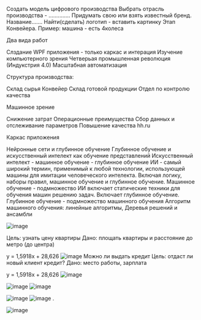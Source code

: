 Создать модель цифрового производства
Выбрать отрасль производства - .............. Придумать свою или взять известный бренд. Название....... Найти(сделать) логотип - вставить картинку
Этап Конвейера. Пример: машина - есть 4колеса



Два вида работ


Слздание WPF приложения - только каркас и интерация
Изучение компьютерного зрения
Четверьая промышленная революция (Индукстрия 4.0) Масштабная автоматизация


Структура производства:

Склад сырья
Конвейер
Склад готовой продукции
Отдел по контролю качества


Машинное зрение

Снижение затрат
Операционные преимущества
Сбор данных и отслеживание параметров
Повышение качества
hh.ru

Каркас приложения

Нейронные сети и глубинное обучение
Глубинное обучение и искусственный интелект как обучение представлений
Искусственный интелект - машинное обучение - глубинное обучение
ИИ - самый широкий термин, применимый к любой технологии, использующей машины для имитации человеческого интелекта. Включая логику, наборы правил, машинное обучение и глубинное обучение.
Машинное обучение - подмножество ИИ включает статические техники для обучения машин решению задач. Включает глубинное обучение.
Глубинное обучение - подмножество машинного обучения
Алгоритм машинного обучения: линейные алгоритмы, Деревья решений и ансамбли

![image](https://user-images.githubusercontent.com/112687883/190988241-ca39e4fe-f306-4e1a-8ba4-08e66af685e2.png)

Цель: узнать цену квартиры
Дано: площать квартиры и расстояние до метро (до центра)

y = 1,5918x + 28,626
![image](https://user-images.githubusercontent.com/112687883/190994930-034f1b85-4f54-4b09-9e60-c0f6a58db057.png)
Можно ли выдать кредит
Цель: отдаст ли новый клиент кредит?
Дано: место работы, зарплата

y = 1,5918x + 28,626
![image](https://user-images.githubusercontent.com/112687883/190995606-e693f286-a073-49a8-ab8e-3a3de2d6fd20.png)


![image](https://user-images.githubusercontent.com/112687883/196145610-d1daf5a3-f519-4e50-933f-d18a80975b65.png)
![image](https://user-images.githubusercontent.com/112687883/196147648-79e3cef3-9b66-48f0-9536-585e004de2ff.png)

![image](https://user-images.githubusercontent.com/112687883/196147736-b2d03bd1-5bfd-4280-921d-14ac051a11c2.png)
![image](https://user-images.githubusercontent.com/112687883/196147779-76335fd2-0cf5-406c-b36b-63c313001adf.png)
.

![image](https://user-images.githubusercontent.com/112687883/196535638-0b250ba0-b350-4728-8720-cca60d2c05d4.png)


